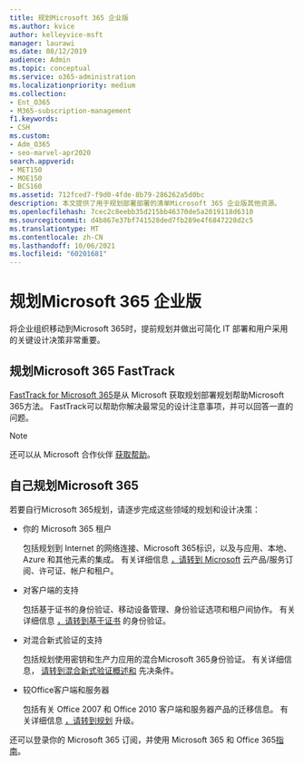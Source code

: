 ```yaml
---
title: 规划Microsoft 365 企业版
ms.author: kvice
author: kelleyvice-msft
manager: laurawi
ms.date: 08/12/2019
audience: Admin
ms.topic: conceptual
ms.service: o365-administration
ms.localizationpriority: medium
ms.collection:
- Ent_O365
- M365-subscription-management
f1.keywords:
- CSH
ms.custom:
- Adm_O365
- seo-marvel-apr2020
search.appverid:
- MET150
- MOE150
- BCS160
ms.assetid: 712fced7-f9d0-4fde-8b79-286262a5d0bc
description: 本文提供了用于规划部署部署的清单Microsoft 365 企业版其他资源。
ms.openlocfilehash: 7cec2c8eebb35d215bb46370de5a2019118d6310
ms.sourcegitcommit: d4b867e37bf741528ded7fb289e4f6847228d2c5
ms.translationtype: MT
ms.contentlocale: zh-CN
ms.lasthandoff: 10/06/2021
ms.locfileid: "60201681"
---
```

# <a name="plan-for-microsoft-365-enterprise"></a>规划Microsoft 365 企业版

将企业组织移动到Microsoft 365时，提前规划并做出可简化 IT 部署和用户采用的关键设计决策非常重要。 

## <a name="planning-with-microsoft-365-fasttrack"></a>规划Microsoft 365 FastTrack

[FastTrack for Microsoft 365](https://www.microsoft.com/fasttrack/microsoft-365)是从 Microsoft 获取规划部署规划帮助Microsoft 365方法。 FastTrack可以帮助你解决最常见的设计注意事项，并可以回答一直的问题。 

>[!Note]
>还可以从 Microsoft 合作伙伴 [获取帮助](https://www.microsoft.com/solution-providers/home)。
>

## <a name="do-it-yourself-planning-for-microsoft-365"></a>自己规划Microsoft 365

若要自行Microsoft 365规划，请逐步完成这些领域的规划和设计决策：

- 你的 Microsoft 365 租户

  包括规划到 Internet 的网络连接、Microsoft 365标识，以及与应用、本地、Azure 和其他元素的集成。 有关详细信息 [，请转到 Microsoft](subscriptions-licenses-accounts-and-tenants-for-microsoft-cloud-offerings.md) 云产品/服务订阅、许可证、帐户和租户。

- 对客户端的支持

  包括基于证书的身份验证、移动设备管理、身份验证选项和租户间协作。 有关详细信息 [，请转到基于证书](microsoft-365-client-support-certificate-based-authentication.md) 的身份验证。

- 对混合新式验证的支持

  包括规划使用密钥和生产力应用的混合Microsoft 365身份验证。 有关详细信息， [请转到混合新式验证概述和](hybrid-modern-auth-overview.md) 先决条件。

- 较Office客户端和服务器

  包括有关 Office 2007 和 Office 2010 客户端和服务器产品的迁移信息。 有关详细信息 [，请转到规划](plan-upgrade-previous-versions-office.md) 升级。

还可以登录你的 Microsoft 365 订阅，并使用 Microsoft 365 和 Office 365[指南](setup-guides-for-microsoft-365.md)。
